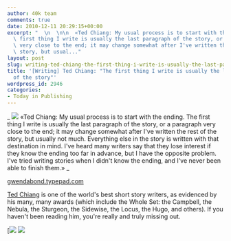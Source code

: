 ```yaml
---
author: 40k team
comments: true
date: 2010-12-11 20:29:15+00:00
excerpt: "  \n  \n\n  «Ted Chiang: My usual process is to start with the ending. The\
  \ first thing I write is usually the last paragraph of the story, or a paragraph\
  \ very close to the end; it may change somewhat after I've written the rest of the\
  \ story, but usual..."
layout: post
slug: writing-ted-chiang-the-first-thing-i-write-is-usually-the-last-paragraph-of-the-story
title: '[Writing] Ted Chiang: "The first thing I write is usually the last paragraph
  of the story"'
wordpress_id: 2946
categories:
- Today in Publishing
---
```


 


  _
![](http://www.40kbooks.com/wp-content/uploads/quote1.jpg)
  «Ted Chiang: My usual process is to start with the ending. The first thing I write is usually the last paragraph of the story, or a paragraph very close to the end; it may change somewhat after I've written the rest of the story, but usually not much. Everything else in the story is written with that destination in mind. I've heard many writers say that they lose interest if they know the ending too far in advance, but I have the opposite problem. I've tried writing stories when I didn't know the ending, and I've never been able to finish them.»
_  

[gwendabond.typepad.com](http://tinyurl.com/dcf7l5)






[Ted Chiang](http://en.wikipedia.org/wiki/Ted_Chiang) is one of the world's best short story writers, as evidenced by his many, many awards (which include the Whole Set: the Campbell, the Nebula, the Sturgeon, the Sidewise, the Locus, the Hugo, and others). If you haven't been reading him, you're really and truly missing out.





[![](http://www.bookcafe.net/filtr/t1.png)
[![](http://www.bookcafe.net/filtr/f1.png)](http://www.facebook.com/pages/40k/122586614419616)


 
    
